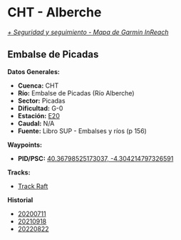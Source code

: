 # CHT - Alberche
*[+ Seguridad y seguimiento - Mapa de Garmin InReach](https://share.garmin.com/gpalacios82)*

## Embalse de Picadas

**Datos Generales:**
* **Cuenca:** CHT
* **Río:** Embalse de Picadas (Río Alberche)
* **Sector:** Picadas
* **Dificultad:** G-0
* **Estación:** [E20](https://saihtajo.chtajo.es/stmobile/index.php?url=/tr/ficha/estacion:E_20)
* **Caudal:** N/A
* **Fuente:** Libro SUP - Embalses y ríos (p 156)

**Waypoints:**
* **PID/PSC:** [40.36798525173037, -4.304214797326591](https://maps.app.goo.gl/bQ1y4CQ3naBfBZrVA)

**Tracks:**
* [Track Raft](https://connect.garmin.com/modern/course/75805824)

**Historial**
* [20200711](https://connect.garmin.com/modern/activity/5219682527)
* [20210918](https://connect.garmin.com/modern/activity/7508791685)
* [20220822](https://connect.garmin.com/modern/activity/9455663030)
